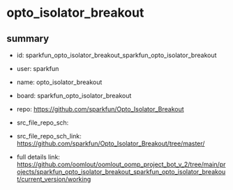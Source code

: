 # opto_isolator_breakout
 
## summary 
* id: sparkfun_opto_isolator_breakout_sparkfun_opto_isolator_breakout
* user: sparkfun
* name: opto_isolator_breakout
* board: sparkfun_opto_isolator_breakout
* repo: https://github.com/sparkfun/Opto_Isolator_Breakout



* src_file_repo_sch: 
* src_file_repo_sch_link: https://github.com/sparkfun/Opto_Isolator_Breakout/tree/master/
* full details link: https://github.com/oomlout/oomlout_oomp_project_bot_v_2/tree/main/projects/sparkfun_opto_isolator_breakout_sparkfun_opto_isolator_breakout/current_version/working  







